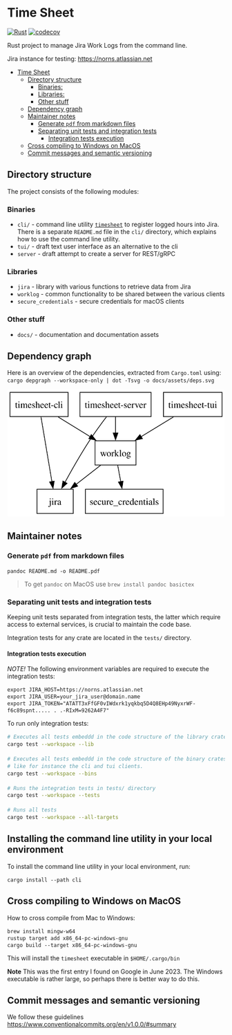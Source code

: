 # Time Sheet

[![Rust](https://github.com/oyvindh/timesheet/actions/workflows/rust.yml/badge.svg)](https://github.com/oyvindh/timesheet/actions/workflows/rust.yml)
[![codecov](https://codecov.io/gh/oyvindh/timesheet/branch/main/graph/badge.svg)](https://codecov.io/gh/oyvindh/timesheet)

Rust project to manage Jira Work Logs from the command line.

Jira instance for testing: <https://norns.atlassian.net>

<!-- TOC -->
* [Time Sheet](#time-sheet)
  * [Directory structure](#directory-structure)
    * [Binaries:](#binaries)
    * [Libraries:](#libraries)
    * [Other stuff](#other-stuff)
  * [Dependency graph](#dependency-graph)
  * [Maintainer notes](#maintainer-notes)
    * [Generate `pdf` from markdown files](#generate-pdf-from-markdown-files)
    * [Separating unit tests and integration tests](#separating-unit-tests-and-integration-tests)
      * [Integration tests execution](#integration-tests-execution)
  * [Cross compiling to Windows on MacOS](#cross-compiling-to-windows-on-macos)
  * [Commit messages and semantic versioning](#commit-messages-and-semantic-versioning)
<!-- TOC -->

## Directory structure

The project consists of the following modules:

### Binaries

* `cli/` - command line utility [`timesheet`](./cli/README.md) to register logged hours into Jira. There is a separate
           `README.md` file in the `cli/` directory, which explains how to use the command line utility.
* `tui/` - draft text user interface as an alternative to the cli
* `server` - draft attempt to create a server for REST/gRPC

### Libraries

* `jira` - library with various functions to retrieve data from Jira
* `worklog` - common functionality to be shared between the various clients
* `secure_credentials` - secure credentials for macOS clients

### Other stuff

* `docs/` - documentation and documentation assets

## Dependency graph

Here is an overview of the dependencies, extracted from `Cargo.toml`
using: `cargo depgraph --workspace-only | dot -Tsvg -o docs/assets/deps.svg`

![Dependency graph](docs/assets/deps.svg)

## Maintainer notes

### Generate `pdf` from markdown files

`pandoc README.md -o README.pdf`

> To get `pandoc` on MacOS use `brew install pandoc basictex`

### Separating unit tests and integration tests

Keeping unit tests separated from integration tests, the latter which require access to external services, is
crucial to maintain the code base.

Integration tests for any crate are located in the `tests/` directory.

#### Integration tests execution

*NOTE!* The following environment variables are required to execute the integration tests:

```shell
export JIRA_HOST=https://norns.atlassian.net
export JIRA_USER=your_jira_user@domain.name
export JIRA_TOKEN="ATATT3xFfGF0vIWdxrk1yqkbq5D4Q8EHp49NyxrWF-f6c89spnt..... . .-RIxM=9262A4F7"
```

To run only integration tests:

```sh
# Executes all tests embeddd in the code structure of the library crates
cargo test --workspace --lib

# Executes all tests embeddd in the code structure of the binary crates
# like for instance the cli and tui clients.
cargo test --workspace --bins

# Runs the integration tests in tests/ directory
cargo test --workspace --tests

# Runs all tests
cargo test --workspace --all-targets
```

## Installing the command line utility in your local environment

To install the command line utility in your local environment, run:

```shell
cargo install --path cli
```

## Cross compiling to Windows on MacOS

How to cross compile from Mac to Windows:

```shell
brew install mingw-w64
rustup target add x86_64-pc-windows-gnu
cargo build --target x86_64-pc-windows-gnu
```

This will install the `timesheet` executable in `$HOME/.cargo/bin`

**Note** This was the first entry I found on Google in June 2023. The Windows executable
is rather large, so perhaps there is better way to do this.

## Commit messages and semantic versioning

We follow these guidelines <https://www.conventionalcommits.org/en/v1.0.0/#summary>

